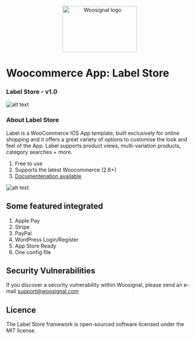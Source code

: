 <p align="center">
  <img width="200" height="125" src="https://www.woosignal.com/images/woosignal_logo_stripe_blue.png" alt="Woosignal logo">
</p>
	
# Woocommerce App: Label Store 
### Label Store - v1.0

![alt text](https://s3.envato.com/files/246775336/woosignal_labelpro_main_banner.png "Woosignal")

### About Label Store

Label is a WooCommerce IOS App template, built exclusively for online shopping and it offers a great variety of options to customise the look and feel of the App. Label supports product views, multi-variation products, category searches + more.

1. Free to use
2. Supports the latest Woocommerce (2.6+)
3. [Documentenation available](https://woosignal.com/documentation/ios/labelpro)

![alt text](https://camo.envatousercontent.com/78404b4a1f534d8d44f74c584ba58ae734b4c67c/687474703a2f2f7777772e776f6f617070732e756b2f696d616765732f4665617475726553637265656e73686f74486f6d65494f532e706e67 "Woocommerce App Screenshot")

## Some featured integrated

1. Apple Pay
2. Stripe
3. PayPal
4. WordPress Login/Register
5. App Store Ready
6. One config file

## Security Vulnerabilities
If you discover a security vulnerability within Woosignal, please send an e-mail support@woosignal.com

## Licence
The Label Store framework is open-sourced software licensed under the MIT license.